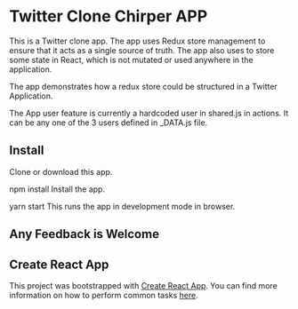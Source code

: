 # Twitter Clone Chirper APP
This is a Twitter clone app. The app uses Redux store management to ensure that it acts as a single source of truth.
The app also uses to store some state in React, which is not mutated or used anywhere in the application.

The app demonstrates how a redux store could be structured in a Twitter Application.

The App user feature is currently a hardcoded user in shared.js in actions. It can be any
one of the 3 users defined in _DATA.js file.

## Install
Clone or download this app.

npm install
Install the app.

yarn start
This runs the app in development mode in browser.

## Any Feedback is Welcome

## Create React App

This project was bootstrapped with [Create React App](https://github.com/facebookincubator/create-react-app). You can find more information on how to perform common tasks [here](https://github.com/facebookincubator/create-react-app/blob/master/packages/react-scripts/template/README.md).
